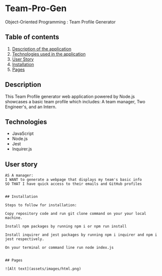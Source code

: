 # Team-Pro-Gen
Object-Oriented Programming : Team Profile Generator

## Table of contents

1. [Description of the application](#description)
2. [Technologies used in the application](#technologies)
3. [User Story](#Userstory)
4. [Installation](#installation)
5. [Pages](#pages)


## Description 

This Team Profile generator web application powered by Node.js showcases a basic team profile which includes: A team manager, Two Engineer's, and an Intern. 

## Technologies

* JavaScript 
* Node.js 
* Jest 
* Inquirer.js

## User story

``` 
AS A manager:
I WANT to generate a webpage that displays my team's basic info
SO THAT I have quick access to their emails and GitHub profiles
```


```

## Installation

Steps to follow for installation:

Copy repository code and run git clone command on your your local machine.

Install npm packages by running npm i or npm run install

Install inquirer and jest packages by running npm i inquirer and npm i jest respectively.

On your terminal or command line run node index.js


## Pages  

![Alt text](assets/images/html.png)
